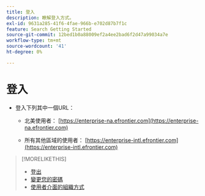 ```yaml
---
title: 登入
description: 瞭解登入方式。
exl-id: 9631a285-41f6-4fae-966b-e702d87b7f1c
feature: Search Getting Started
source-git-commit: 12bed1b0a88009ef2a4ee2bad6f2d47a99034a7e
workflow-type: tm+mt
source-wordcount: '41'
ht-degree: 0%

---
```


# 登入

<!-- update with new info -->

<!--

You can sign in to Search, Social, & Commerce directly or from within Adobe Experience Cloud.

## Sign in directly

 -->

* 登入下列其中一個URL：

   * 北美使用者： [https://enterprise-na.efrontier.com](https://enterprise-na.efrontier.com)

   * 所有其他區域的使用者： [https://enterprise-intl.efrontier.com](https://enterprise-intl.efrontier.com)

<!--

## Sign in from Adobe Experience Cloud

>[!NOTE]
>
>Your company must be provisioned in Adobe Experience Cloud, and you must have [linked your Experience Cloud account to a Search, Social, & Commerce account](https://experiencecloud.adobe.com/resources/help/zh_TW/mcloud/organizations.html).

1. [Sign in to Adobe Experience Cloud](https://experienceleague.adobe.com/docs/core-services/interface/experience-cloud.html?lang=zh-Hant#signin).

1. In the top menu, select ![Solution selector](/help/search-social-commerce/assets/menu-icon.png "Solution selector").

1. In the submenu, select **[!UICONTROL Advertising Cloud]**.

-->

>[!MORELIKETHIS]
>
>* [登出](sign-out.md)
>* [變更您的密碼](/help/search-social-commerce/tools/password-change.md)
>* [使用者介面的組織方式](user-interface.md)
